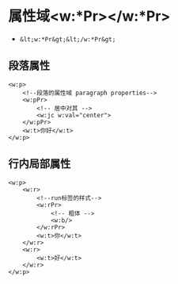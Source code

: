 # 属性域&lt;w:*Pr&gt;&lt;/w:*Pr&gt;

- `&lt;w:*Pr&gt;&lt;/w:*Pr&gt;`

## 段落属性

```
<w:p>
    <!--段落的属性域 paragraph properties-->
    <w:pPr>
        <!-- 居中对其 -->
        <w:jc w:val="center">
    </w:pPr>
    <w:t>你好</w:t>
</w:p>
```

## 行内局部属性

```
<w:p>
    <w:r>
        <!--run标签的样式-->
        <w:rPr>
            <!-- 粗体 -->
            <w:b/>
        </w:rPr>
        <w:t>你</w:t>
    </w:r>
    <w:r>
        <w:t>好</w:t>
    </w:r>
</w:p>
```




